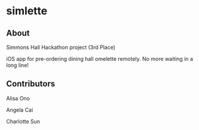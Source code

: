 # simlette

## About
Simmons Hall Hackathon project (3rd Place)

iOS app for pre-ordering dining hall omelette remotely. No more waiting in a long line!

## Contributors
Alisa Ono

Angela Cai

Charlotte Sun

